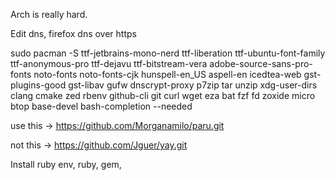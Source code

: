 Arch is really hard.

Edit dns,
firefox dns over https



sudo pacman -S ttf-jetbrains-mono-nerd ttf-liberation ttf-ubuntu-font-family ttf-anonymous-pro ttf-dejavu ttf-bitstream-vera adobe-source-sans-pro-fonts noto-fonts noto-fonts-cjk hunspell-en_US aspell-en icedtea-web gst-plugins-good gst-libav gufw dnscrypt-proxy p7zip tar unzip xdg-user-dirs clang cmake zed rbenv github-cli git curl wget eza bat fzf fd zoxide micro btop base-devel bash-completion --needed


use this -> https://github.com/Morganamilo/paru.git

not this -> https://github.com/Jguer/yay.git


Install ruby env, ruby, gem, 
